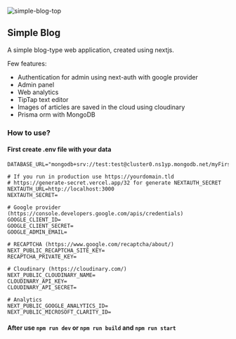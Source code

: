 
![simple-blog-top](https://github.com/andrei-bancos/simple-blog/assets/42214745/bcb12acb-f56b-4dee-94dc-3e14a7e6d330)

## Simple Blog

A simple blog-type web application, created using nextjs.

Few features:
- Authentication for admin using next-auth with google provider
- Admin panel
- Web analytics
- TipTap text editor
- Images of articles are saved in the cloud using cloudinary
- Prisma orm with MongoDB

### How to use?
#### First create .env file with your data
```dotenv
DATABASE_URL="mongodb+srv://test:test@cluster0.ns1yp.mongodb.net/myFirstDatabase"

# If you run in production use https://yourdomain.tld
# https://generate-secret.vercel.app/32 for generate NEXTAUTH_SECRET
NEXTAUTH_URL=http://localhost:3000
NEXTAUTH_SECRET=

# Google provider (https://console.developers.google.com/apis/credentials)
GOOGLE_CLIENT_ID=
GOOGLE_CLIENT_SECRET=
GOOGLE_ADMIN_EMAIL=

# RECAPTCHA (https://www.google.com/recaptcha/about/)
NEXT_PUBLIC_RECAPTCHA_SITE_KEY=
RECAPTCHA_PRIVATE_KEY=

# Cloudinary (https://cloudinary.com/)
NEXT_PUBLIC_CLOUDINARY_NAME=
CLOUDINARY_API_KEY=
CLOUDINARY_API_SECRET=

# Analytics
NEXT_PUBLIC_GOOGLE_ANALYTICS_ID=
NEXT_PUBLIC_MICROSOFT_CLARITY_ID=
```
#### After use `npm run dev` or `npm run build` and `npm run start`

